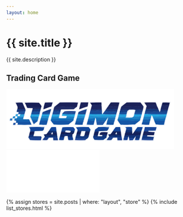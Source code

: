 ```yaml
---
layout: home
---
```


<div class="title">
  <h1>{{ site.title }}</h1>
  <p class="description">{{ site.description }}</p>
</div>

<div class="group games">
  <h2>Trading Card Game</h2>
  <a href="/digimon" aria-label="ir para digimon">
    <img src="/logos/digimon.svg" width="450" alt="digimon logo" />
  </a>

  <a href="/gundam" aria-label="ir para digimon">
    <img src="/logos/gundam.png" width="250" alt="gundam logo"/>
  </a>
</div>

{% assign stores = site.posts | where: "layout", "store" %}
{% include list_stores.html %}
